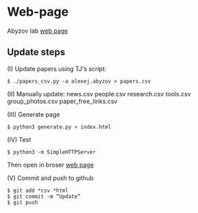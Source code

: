 # Web-page

Abyzov lab [web page](https://abyzovlab.github.io/Web-page/)

## Update steps

(I) Update papers using TJ's script:
```
$ ./papers_csv.py -a alexej.abyzov > papers.csv
```

(II) Manually update: news.csv people.csv research.csv tools.csv group_photos.csv paper_free_links.csv

(III) Generate page
```
$ python3 generate.py > index.html
```

(IV) Test
```
$ python3 -m SimpleHTTPServer
```
Then open in broser [web page](localhost:8000)

(V) Commit and push to github
```
$ git add *csv *html
$ git commit -m “Update”
$ git push
```
